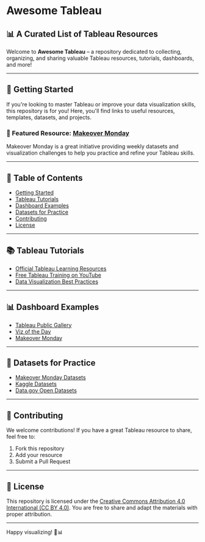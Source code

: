 # Awesome Tableau

## 📊 A Curated List of Tableau Resources

Welcome to **Awesome Tableau** – a repository dedicated to collecting, organizing, and sharing valuable Tableau resources, tutorials, dashboards, and more!

---

## 🚀 Getting Started

If you're looking to master Tableau or improve your data visualization skills, this repository is for you! Here, you'll find links to useful resources, templates, datasets, and projects.

### 🔹 Featured Resource: [Makeover Monday](https://makeovermonday.co.uk/)
Makeover Monday is a great initiative providing weekly datasets and visualization challenges to help you practice and refine your Tableau skills.

---

## 📂 Table of Contents

- [Getting Started](#-getting-started)
- [Tableau Tutorials](#-tableau-tutorials)
- [Dashboard Examples](#-dashboard-examples)
- [Datasets for Practice](#-datasets-for-practice)
- [Contributing](#-contributing)
- [License](#-license)

---

## 📚 Tableau Tutorials

- [Official Tableau Learning Resources](https://www.tableau.com/learn/training)
- [Free Tableau Training on YouTube](https://www.youtube.com/results?search_query=tableau+tutorial)
- [Data Visualization Best Practices](https://www.storytellingwithdata.com/)

---

## 📊 Dashboard Examples

- [Tableau Public Gallery](https://public.tableau.com/en-us/s/gallery)
- [Viz of the Day](https://public.tableau.com/app/discover/viz-of-the-day)
- [Makeover Monday](https://makeovermonday.co.uk/)

---

## 📂 Datasets for Practice

- [Makeover Monday Datasets](https://data.world/makeovermonday)
- [Kaggle Datasets](https://www.kaggle.com/datasets)
- [Data.gov Open Datasets](https://www.data.gov/)

---

## 🤝 Contributing

We welcome contributions! If you have a great Tableau resource to share, feel free to:
1. Fork this repository
2. Add your resource
3. Submit a Pull Request

---

## 📜 License

This repository is licensed under the [Creative Commons Attribution 4.0 International (CC BY 4.0)](LICENSE). You are free to share and adapt the materials with proper attribution.

---

Happy visualizing! 🎨📊
